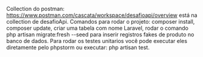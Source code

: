 Collection do postman: https://www.postman.com/cascata/workspace/desafioapi/overview está na collection de desafioApi.
Comandos para rodar o projeto: composer install, composer update, criar uma tabela com nome Laravel, rodar o comando php artisan migrate:fresh --seed para inserir registros fakes de produto no banco de dados. Para rodar os testes unitarios você pode executar eles diretamente pelo phpstorm ou executar: php artisan test.

